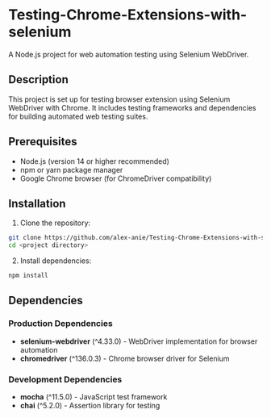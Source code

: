 # Testing-Chrome-Extensions-with-selenium

A Node.js project for web automation testing using Selenium WebDriver.

## Description

This project is set up for testing browser extension using Selenium WebDriver with Chrome. It includes testing frameworks and dependencies for building automated web testing suites.

## Prerequisites

- Node.js (version 14 or higher recommended)
- npm or yarn package manager
- Google Chrome browser (for ChromeDriver compatibility)

## Installation

1. Clone the repository:
```bash
git clone https://github.com/alex-anie/Testing-Chrome-Extensions-with-selenium.git
cd <project directory>
```

2. Install dependencies:
```bash
npm install
```

## Dependencies

### Production Dependencies
- **selenium-webdriver** (^4.33.0) - WebDriver implementation for browser automation
- **chromedriver** (^136.0.3) - Chrome browser driver for Selenium

### Development Dependencies
- **mocha** (^11.5.0) - JavaScript test framework
- **chai** (^5.2.0) - Assertion library for testing
